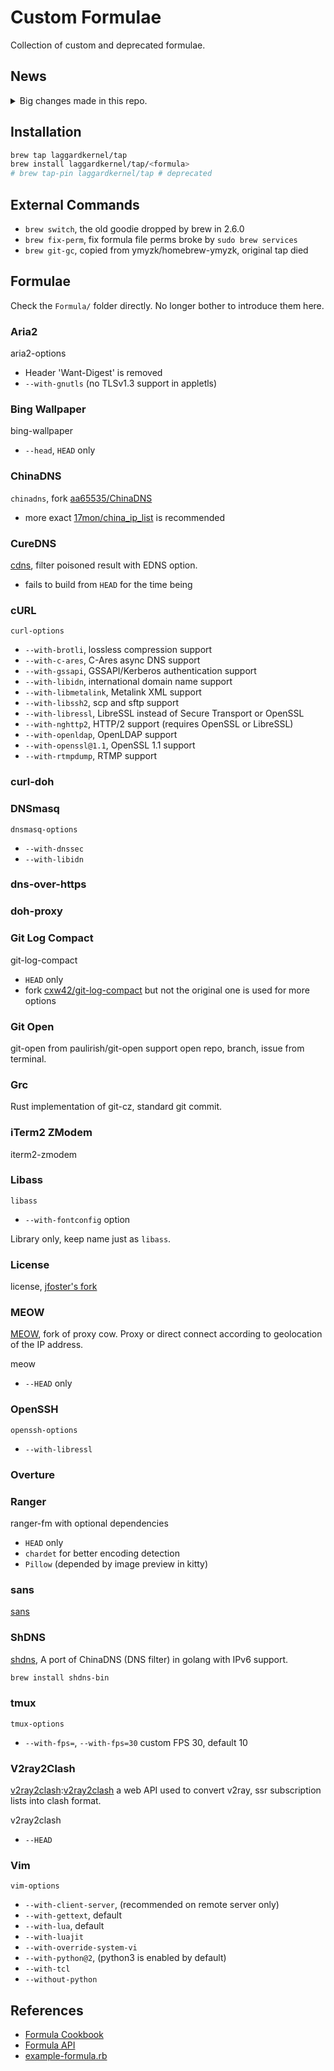 # Custom Formulae
Collection of custom and deprecated formulae.

## News

<details>
  <summary>Big changes made in this repo.</summary>

- 12-01-2020
  - `Homebrew.args` is deprecated in 2.6.0. Pass value into formula build with
      `--with-key=value` is not possible anymore.
- 02-28-2020
  - Drops cask `mellow`, which is maintained in Homebrew Cask repo
- 02-26-2020
  - Rename some formulae to avoid name conflicting after `brew tap-pin` is
      obsolete
- 10-04-2019
  - Remove formula `libcaca`, cause dependency `imlib2` is added in formula in
      homebrew-core
- 08-30-2019
  - Formulae with option `--with-openssl@1.1` is being removed cause formulae
      from Homebrew-core are moving to openssl@1.1.

</details>

## Installation

```bash
brew tap laggardkernel/tap
brew install laggardkernel/tap/<formula>
# brew tap-pin laggardkernel/tap # deprecated
```

## External Commands
- `brew switch`, the old goodie dropped by brew in 2.6.0
- `brew fix-perm`, fix formula file perms broke by `sudo brew services`
- `brew git-gc`, copied from ymyzk/homebrew-ymyzk, original tap died

## Formulae
Check the `Formula/` folder directly. No longer bother to introduce them here.

### Aria2
aria2-options

- Header 'Want-Digest' is removed
- `--with-gnutls` (no TLSv1.3 support in appletls)

### Bing Wallpaper
bing-wallpaper
- `--head`, `HEAD` only

### ChinaDNS
`chinadns`, fork [aa65535/ChinaDNS][aa65535/ChinaDNS]
- more exact [17mon/china_ip_list][17mon/china_ip_list] is recommended

### CureDNS
[cdns][curedns], filter poisoned result with EDNS option.
- fails to build from `HEAD` for the time being

### cURL
`curl-options`

- `--with-brotli`, lossless compression support
- `--with-c-ares`, C-Ares async DNS support
- `--with-gssapi`, GSSAPI/Kerberos authentication support
- `--with-libidn`, international domain name support
- `--with-libmetalink`, Metalink XML support
- `--with-libssh2`, scp and sftp support
- `--with-libressl`, LibreSSL instead of Secure Transport or OpenSSL
- `--with-nghttp2`, HTTP/2 support (requires OpenSSL or LibreSSL)
- `--with-openldap`, OpenLDAP support
- `--with-openssl@1.1`, OpenSSL 1.1 support
- `--with-rtmpdump`, RTMP support

### curl-doh

### DNSmasq
`dnsmasq-options`

- `--with-dnssec`
- `--with-libidn`

### dns-over-https

### doh-proxy

### Git Log Compact
git-log-compact

- `HEAD` only
- fork [cxw42/git-log-compact][cxw42/git-log-compact] but not the original one is used for more options

### Git Open
git-open from paulirish/git-open support open repo, branch, issue from terminal.

### Grc
Rust implementation of git-cz, standard git commit.

### iTerm2 ZModem
iterm2-zmodem

### Libass
`libass`

- `--with-fontconfig` option

Library only, keep name just as `libass`.

### License
license, [jfoster's fork][license]

### MEOW
[MEOW][MEOW], fork of proxy cow. Proxy or direct connect according to geolocation of the
IP address.

meow

- `--HEAD` only

### OpenSSH
`openssh-options`

- `--with-libressl`

### Overture

### Ranger
ranger-fm with optional dependencies

- `HEAD` only
- `chardet` for better encoding detection
- `Pillow` (depended by image preview in kitty)

### sans
[sans][sans]

### ShDNS
[shdns][shdns], A port of ChinaDNS (DNS filter) in golang with IPv6 support.

```bash
brew install shdns-bin
```

### tmux
`tmux-options`

- `--with-fps=`, `--with-fps=30` custom FPS 30, default 10

### V2ray2Clash
[v2ray2clash]:[v2ray2clash] a web API used to convert v2ray, ssr subscription lists into clash format.

v2ray2clash

- `--HEAD`

### Vim
`vim-options`

- `--with-client-server`, (recommended on remote server only)
- `--with-gettext`, default
- `--with-lua`, default
- `--with-luajit`
- `--with-override-system-vi`
- `--with-python@2`, (python3 is enabled by default)
- `--with-tcl`
- `--without-python`

## References
- [Formula Cookbook](https://docs.brew.sh/Formula-Cookbook)
- [Formula API](https://rubydoc.brew.sh/Formula)
- [example-formula.rb](https://github.com/syhw/homebrew/blob/master/Library/Contributions/example-formula.rb)

[aa65535/ChinaDNS]: https://github.com/aa65535/ChinaDNS
[curedns]: https://github.com/semigodking/cdns
[17mon/china_ip_list]: https://github.com/17mon/china_ip_list
[cxw42/git-log-compact]: https://github.com/cxw42/git-log-compact
[license]: https://github.com/jfoster/license
[MEOW]: https://github.com/netheril96/MEOW
[sans]: https://github.com/puxxustc/sans
[shdns]: https://github.com/domosekai/shdns
[v2ray2clash]: https://github.com/ne1llee/v2ray2clash
